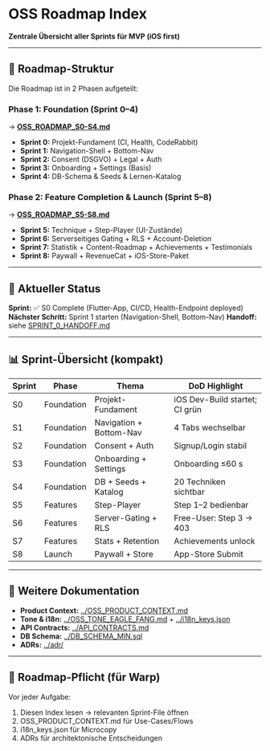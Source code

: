 # OSS Roadmap Index

**Zentrale Übersicht aller Sprints für MVP (iOS first)**

---

## 📍 Roadmap-Struktur

Die Roadmap ist in 2 Phasen aufgeteilt:

### Phase 1: Foundation (Sprint 0–4)
→ **[OSS_ROADMAP_S0-S4.md](./OSS_ROADMAP_S0-S4.md)**

- **Sprint 0:** Projekt-Fundament (CI, Health, CodeRabbit)
- **Sprint 1:** Navigation-Shell + Bottom-Nav
- **Sprint 2:** Consent (DSGVO) + Legal + Auth
- **Sprint 3:** Onboarding + Settings (Basis)
- **Sprint 4:** DB-Schema & Seeds & Lernen-Katalog

### Phase 2: Feature Completion & Launch (Sprint 5–8)
→ **[OSS_ROADMAP_S5-S8.md](./OSS_ROADMAP_S5-S8.md)**

- **Sprint 5:** Technique + Step-Player (UI-Zustände)
- **Sprint 6:** Serverseitiges Gating + RLS + Account-Deletion
- **Sprint 7:** Statistik + Content-Roadmap + Achievements + Testimonials
- **Sprint 8:** Paywall + RevenueCat + iOS-Store-Paket

---

## 🎯 Aktueller Status

**Sprint:** ✅ S0 Complete (Flutter-App, CI/CD, Health-Endpoint deployed)
**Nächster Schritt:** Sprint 1 starten (Navigation-Shell, Bottom-Nav)
**Handoff:** siehe [SPRINT_0_HANDOFF.md](../SPRINT_0_HANDOFF.md)

---

## 📊 Sprint-Übersicht (kompakt)

| Sprint | Phase | Thema | DoD Highlight |
|--------|-------|-------|---------------|
| S0 | Foundation | Projekt-Fundament | iOS Dev-Build startet; CI grün |
| S1 | Foundation | Navigation + Bottom-Nav | 4 Tabs wechselbar |
| S2 | Foundation | Consent + Auth | Signup/Login stabil |
| S3 | Foundation | Onboarding + Settings | Onboarding ≤60 s |
| S4 | Foundation | DB + Seeds + Katalog | 20 Techniken sichtbar |
| S5 | Features | Step-Player | Step 1–2 bedienbar |
| S6 | Features | Server-Gating + RLS | Free-User: Step 3 → 403 |
| S7 | Features | Stats + Retention | Achievements unlock |
| S8 | Launch | Paywall + Store | App-Store Submit |

---

## 📖 Weitere Dokumentation

- **Product Context:** [../OSS_PRODUCT_CONTEXT.md](../OSS_PRODUCT_CONTEXT.md)
- **Tone & i18n:** [../OSS_TONE_EAGLE_FANG.md](../OSS_TONE_EAGLE_FANG.md) + [../i18n_keys.json](../i18n_keys.json)
- **API Contracts:** [../API_CONTRACTS.md](../API_CONTRACTS.md)
- **DB Schema:** [../DB_SCHEMA_MIN.sql](../DB_SCHEMA_MIN.sql)
- **ADRs:** [../adr/](../adr/)

---

## 🔄 Roadmap-Pflicht (für Warp)

Vor jeder Aufgabe:
1. Diesen Index lesen → relevanten Sprint-File öffnen
2. OSS_PRODUCT_CONTEXT.md für Use-Cases/Flows
3. i18n_keys.json für Microcopy
4. ADRs für architektonische Entscheidungen
